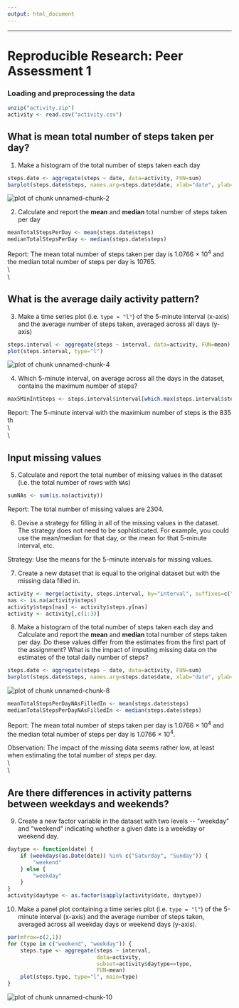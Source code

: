 ```yaml
---
output: html_document
---
```

---
Reproducible Research: Peer Assessment 1
========================================
<!--  With help from Fabian Linzberger (thanks Fabian :-) - this is how I work and follow 
the same principles for this course. -->


### Loading and preprocessing the data


```r
unzip("activity.zip")
activity <- read.csv("activity.csv")
```


## What is mean total number of steps taken per day?

1. Make a histogram of the total number of steps taken each day


```r
steps.date <- aggregate(steps ~ date, data=activity, FUN=sum)
barplot(steps.date$steps, names.arg=steps.date$date, xlab="date", ylab="steps")
```

![plot of chunk unnamed-chunk-2](figure/unnamed-chunk-2.png) 

2. Calculate and report the **mean** and **median** total number of
   steps taken per day


```r
meanTotalStepsPerDay <- mean(steps.date$steps)
medianTotalStepsPerDay <- median(steps.date$steps)
```
Report: The mean total number of steps taken per day is 1.0766 &times; 10<sup>4</sup> and the median total number of steps per day is 10765.  
\  
\  

## What is the average daily activity pattern?

3. Make a time series plot (i.e. `type = "l"`) of the 5-minute
   interval (x-axis) and the average number of steps taken, averaged
   across all days (y-axis)


```r
steps.interval <- aggregate(steps ~ interval, data=activity, FUN=mean)
plot(steps.interval, type="l")
```

![plot of chunk unnamed-chunk-4](figure/unnamed-chunk-4.png) 

4. Which 5-minute interval, on average across all the days in the
   dataset, contains the maximum number of steps?


```r
max5MinIntSteps <- steps.interval$interval[which.max(steps.interval$steps)]
```
Report: The 5-minute interval with the maximium number of steps is the 835 th  
\  
\  

## Input missing values

5. Calculate and report the total number of missing values in the
   dataset (i.e. the total number of rows with `NA`s)


```r
sumNAs <- sum(is.na(activity))
```
Report: The total number of missing values are 2304.


6. Devise a strategy for filling in all of the missing values in the
   dataset. The strategy does not need to be sophisticated. For
   example, you could use the mean/median for that day, or the mean
   for that 5-minute interval, etc.

Strategy: Use the means for the 5-minute intervals for missing values.

7. Create a new dataset that is equal to the original dataset but with
   the missing data filled in.


```r
activity <- merge(activity, steps.interval, by="interval", suffixes=c("",".y"))
nas <- is.na(activity$steps)
activity$steps[nas] <- activity$steps.y[nas]
activity <- activity[,c(1:3)]
```

8. Make a histogram of the total number of steps taken each day and
   Calculate and report the **mean** and **median** total number of
   steps taken per day. Do these values differ from the estimates from
   the first part of the assignment? What is the impact of imputing
   missing data on the estimates of the total daily number of steps?


```r
steps.date <- aggregate(steps ~ date, data=activity, FUN=sum)
barplot(steps.date$steps, names.arg=steps.date$date, xlab="date", ylab="steps")
```

![plot of chunk unnamed-chunk-8](figure/unnamed-chunk-8.png) 

```r
meanTotalStepsPerDayNAsFilledIn <- mean(steps.date$steps)
medianTotalStepsPerDayNAsFilledIn <- median(steps.date$steps)
```
Report: The mean total number of steps taken per day is 1.0766 &times; 10<sup>4</sup>
and the median total number of steps per day is 1.0766 &times; 10<sup>4</sup>.

Observation: The impact of the missing data seems rather low, at least when
estimating the total number of steps per day.  
\  
\  


## Are there differences in activity patterns between weekdays and weekends?

9. Create a new factor variable in the dataset with two levels --
   "weekday" and "weekend" indicating whether a given date is a
   weekday or weekend day.


```r
daytype <- function(date) {
    if (weekdays(as.Date(date)) %in% c("Saturday", "Sunday")) {
        "weekend"
    } else {
        "weekday"
    }
}
activity$daytype <- as.factor(sapply(activity$date, daytype))
```

10. Make a panel plot containing a time series plot (i.e. `type = "l"`)
   of the 5-minute interval (x-axis) and the average number of steps
   taken, averaged across all weekday days or weekend days
   (y-axis).


```r
par(mfrow=c(2,1))
for (type in c("weekend", "weekday")) {
    steps.type <- aggregate(steps ~ interval,
                            data=activity,
                            subset=activity$daytype==type,
                            FUN=mean)
    plot(steps.type, type="l", main=type)
}
```

![plot of chunk unnamed-chunk-10](figure/unnamed-chunk-10.png) 
